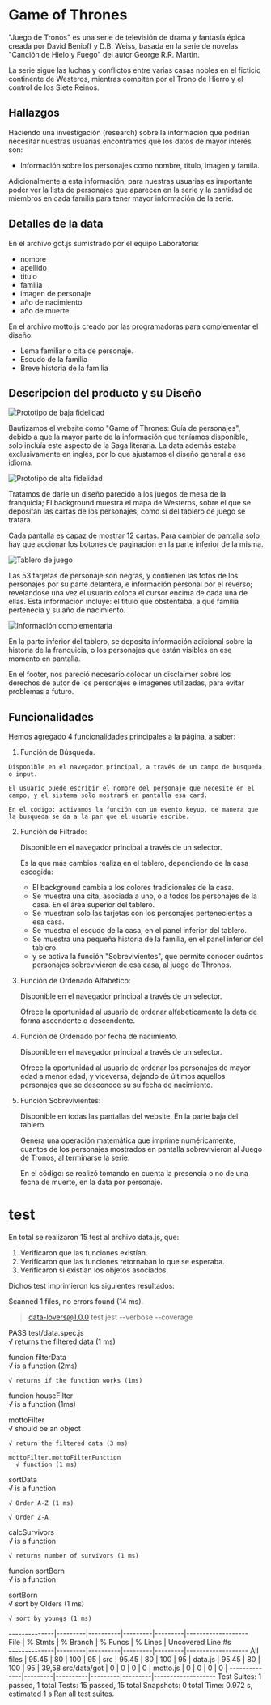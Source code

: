# Game of Thrones

"Juego de Tronos" es una serie de televisión de drama y fantasía épica creada por David Benioff y D.B. Weiss, basada en la serie de novelas "Canción de Hielo y Fuego" del autor George R.R. Martin. 

La serie sigue las luchas y conflictos entre varias casas nobles en el ficticio continente
de Westeros, mientras compiten por el Trono de Hierro y el control de los Siete Reinos.

## Hallazgos

Haciendo una investigación (research) sobre la información que podrían necesitar nuestras
usuarias encontramos que los datos de mayor interés son:

- Información sobre los personajes como nombre, titulo, imagen y famila.

Adicionalmente a esta información, para nuestras usuarias es importante poder ver la lista de personajes que aparecen en la serie y la cantidad de miembros en cada familia para tener mayor información de la serie.


## Detalles de la data

En el archivo got.js sumistrado por el equipo Laboratoria: 

- nombre
- apellido
- titulo
- familia
- imagen de personaje
- año de nacimiento
- año de muerte

En el archivo motto.js creado por las programadoras para complementar el diseño:

- Lema familiar o cita de personaje.
- Escudo de la familia
- Breve historia de la familia
## Descripcion del producto y su Diseño

![Prototipo de baja fidelidad](/src/data/imagenes/Baja%20fidelidad.jpeg)

Bautizamos el website como "Game of Thrones: Guía de personajes", debido a que la mayor parte de la información que teníamos disponible, solo incluía este aspecto de la Saga literaria. La data además estaba exclusivamente en inglés, por lo que ajustamos el diseño general a ese idioma. 

![Prototipo de alta fidelidad](/src/data/imagenes/altaFidelñidad.jpg)

Tratamos de darle un diseño parecido a los juegos de mesa de la franquicia;  El background muestra el mapa de Westeros, sobre el que se depositan  las cartas de los personajes, como si del tablero de juego se tratara.

Cada pantalla es capaz de mostrar 12 cartas. Para cambiar de pantalla solo hay que accionar los botones de paginación en la parte inferior de la misma.

![Tablero de juego](/src/data/imagenes/Cards.jpg)

Las 53 tarjetas de personaje son negras,  y contienen las fotos de los personajes por su parte delantera, e información personal por el reverso; revelandose una vez el usuario coloca el cursor encima de cada una de ellas.  Esta información incluye: el titulo que obstentaba, a qué familia pertenecía y su año de nacimiento.

 ![Información complementaria](/src/data/imagenes/history.jpg)

 En la parte inferior del tablero,  se deposita información adicional sobre la historia de la franquicia, o  los personajes que están visibles en ese momento en pantalla.

 En el footer, nos pareció necesario colocar un disclaimer sobre los derechos de autor de los personajes e imagenes utilizadas, para evitar problemas a futuro.


## Funcionalidades

  Hemos agregado 4 funcionalidades principales a la página, a saber:

  1. Función de Búsqueda.

    Disponible en el navegador principal, a través de un campo de busqueda o input.
    
    El usuario puede escribir el nombre del personaje que necesite en el campo, y el sistema solo mostrará en pantalla esa card.
    
    En el código: activamos la función con un evento keyup, de manera que la busqueda se da a la par que el usuario escribe.

2.  Función de Filtrado:

    Disponible en el navegador principal a través de un selector.
    
    Es la que más cambios realiza en el tablero, dependiendo de la casa escogida:

    - El background cambia a los colores tradicionales de la casa.
    - Se muestra una cita, asociada a uno, o a todos los personajes de la casa. En el área superior del tablero.
    - Se muestran solo las tarjetas con los personajes pertenecientes a esa casa.
    - Se muestra el escudo de la casa, en el panel inferior del tablero.
    - Se muestra una pequeña historia de la familia, en el panel inferior del tablero.
    - y se activa la función "Sobrevivientes", que permite conocer cuántos personajes sobrevivieron de esa casa, al juego de Thronos.

3. Función de Ordenado Alfabetico:

    Disponible en el navegador principal a través de un selector.
    
    Ofrece la oportunidad al usuario de ordenar alfabeticamente la data de forma ascendente o descendente.

4. Función de Ordenado por fecha de nacimiento. 

    Disponible en el navegador principal a través de un selector. 

    Ofrece la oportunidad al usuario de ordenar los personajes de mayor edad a menor edad, y viceversa, dejando de últimos aquellos personajes que se desconoce su su fecha de nacimiento. 

5. Función Sobrevivientes:

    Disponible en todas las pantallas del website. En la parte baja del tablero.
    
    Genera una operación matemática que imprime numéricamente, cuantos de los personajes mostrados en pantalla sobrevivieron al Juego de Tronos, al terminarse la serie.

    En el código: se realizó tomando en cuenta la presencia o no de una fecha de muerte, en la data por personaje.

# test 

En total se realizaron 15 test al archivo data.js, que:

1. Verificaron que las funciones existían.
2. Verificaron que las funciones retornaban lo que se esperaba. 
3. Verificaron si existían los objetos asociados.

 Dichos test imprimieron los siguientes resultados:

Scanned 1 files, no errors found (14 ms).

> data-lovers@1.0.0 test
> jest --verbose --coverage

 PASS  test/data.spec.js                                                                                       
  √ returns the filtered data (1 ms)
  
  funcion filterData                                                                                    
    √ is a function (2ms)     

    √ returns if the function works (1ms)  

  funcion houseFilter                                                                                          
    √ is a function (1ms)

  mottoFilter                                                                                                  
    √ should be an object

    √ return the filtered data (3 ms) 

    mottoFilter.mottoFilterFunction                                                                            
      √ function (1 ms) 

  sortData                                                                                                     
    √ is a function 

    √ Order A-Z (1 ms) 

    √ Order Z-A   

  calcSurvivors                                                                                                
    √ is a function  

    √ returns number of survivors (1 ms)

  funcion 
  sortBorn                                                                                             
    √ is a function

  sortBorn                                                                                                     
    √ sort by Olders (1 ms) 

    √ sort by youngs (1 ms)  

                                                                                     
--------------|---------|----------|---------|---------|-------------------                                    
File          | % Stmts | % Branch | % Funcs | % Lines | Uncovered Line #s                                     
--------------|---------|----------|---------|---------|-------------------
All files     |   95.45 |       80 |     100 |      95 | 
 src          |   95.45 |       80 |     100 |      95 | 
  data.js     |   95.45 |       80 |     100 |      95 | 39,58
 src/data/got |       0 |        0 |       0 |       0 | 
  motto.js    |       0 |        0 |       0 |       0 | 
--------------|---------|----------|---------|---------|-------------------
Test Suites: 1 passed, 1 total
Tests:       15 passed, 15 total
Snapshots:   0 total
Time:        0.972 s, estimated 1 s
Ran all test suites.
